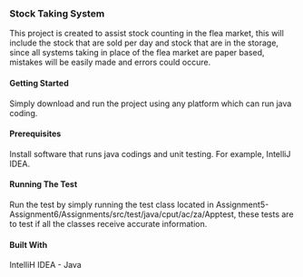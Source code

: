 ### Stock Taking System
This project is created to assist stock counting in the flea market, this will include the stock that are sold per day and stock that are in the storage, since all systems taking in place of the flea market are paper based, mistakes will be easily made and errors could occure. 

#### Getting Started
Simply download and run the project using any platform which can run java coding.

#### Prerequisites
Install software that runs java codings and unit testing. For example, IntelliJ IDEA.

#### Running The Test
Run the test by simply running the test class located in Assignment5-Assignment6/Assignments/src/test/java/cput/ac/za/Apptest, these tests are to test if all the classes receive accurate information.

#### Built With
IntelliH IDEA - Java




